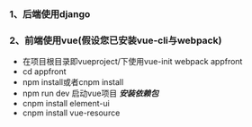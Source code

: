 ### 1、后端使用django
### 2、前端使用vue(假设您已安装vue-cli与webpack)
- 在项目根目录即vueproject/下使用vue-init webpack appfront
- cd appfront
- npm install或者cnpm install
- npm run dev 启动vue项目
***安装依赖包***
- cnpm install element-ui
- cnpm install vue-resource